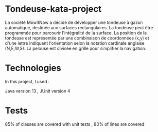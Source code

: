# Tondeuse-kata-project

La société MowItNow a décidé de développer une tondeuse à gazon automatique, destinée aux surfaces rectangulaires.
La tondeuse peut être programmée pour parcourir l'intégralité de la surface. La position de la tondeuse est représentée par une combinaison de coordonnées (x,y)
et d'une lettre indiquant l'orientation selon la notation cardinale anglaise (N,E,W,S).
La pelouse est divisée en grille pour simplifier la navigation.

# Technologies

In this project, I used :

Java version 13
, JUnit version 4


# Tests

85% of classes are covered with unit tests
, 80% of lines are covered

